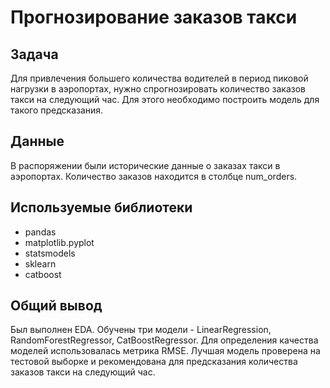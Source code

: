 # Прогнозирование заказов такси

## Задача ##
Для привлечения большего количества водителей в период пиковой нагрузки в аэропортах, нужно спрогнозировать количество заказов такси на следующий час. Для этого необходимо построить модель для такого предсказания.

## Данные ##
В распоряжении были исторические данные о заказах такси в аэропортах. Количество заказов находится в столбце num_orders. 

## Используемые библиотеки
- pandas 
- matplotlib.pyplot 
- statsmodels 
- sklearn
- catboost 

## Общий вывод
Был выполнен EDA. Обучены три модели - LinearRegression, RandomForestRegressor, CatBoostRegressor. Для определения качества моделей использовалась метрика RMSE. Лучшая модель проверена на тестовой выборке и рекомендована для предсказания количества заказов такси на следующий час.


